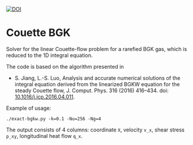 [![DOI](https://zenodo.org/badge/212660039.svg)](https://zenodo.org/badge/latestdoi/212660039)

# Couette BGK
Solver for the linear Couette-flow problem for a rarefied BGK gas, which is reduced to the 1D integral equation.

The code is based on the algorithm presented in
- S. Jiang, L.-S. Luo, Analysis and accurate numerical solutions of the integral equation derived from the linearized BGKW equation for the steady Couette flow, J. Comput. Phys. 316 (2016) 416–434. doi: [10.1016/j.jcp.2016.04.011](http://doi.org/10.1016/j.jcp.2016.04.011).

Example of usage:
```
./exact-bgkw.py -k=0.1 -Nu=256 -Ng=4
```
The output consists of 4 columns: coordinate `X`, velocity `v_x`, shear stress `p_xy`, longitudinal heat flow `q_x`.
